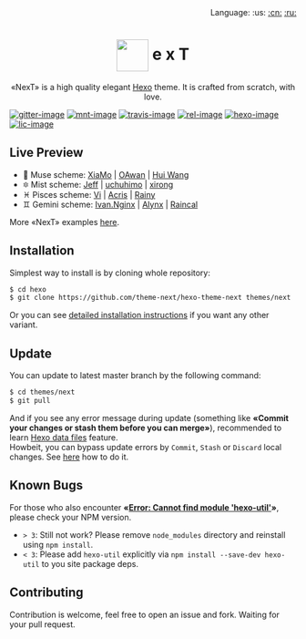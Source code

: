 <div align="right">Language: :us:
<a title="Chinese" href="docs/cn/README.md">:cn:</a>
<a title="Russian" href="docs/ru/README.md">:ru:</a></div>

# <div align="center"><a title="Go to homepage" href="https://theme-next.org"><img align="center" width="56" height="56" src="../../blob/master/source/images/logo.svg"></a> e x T</div>

<p align="center">«NexT» is a high quality elegant <a href="http://hexo.io">Hexo</a> theme. It is crafted from scratch, with love.</p>

[![gitter-image]][gitter-url]
[![mnt-image]][commits-url]
[![travis-image]][travis-url]
[![rel-image]][releases-url]
[![hexo-image]][hexo-url]
[![lic-image]][lic-url]

## Live Preview

* :heart_decoration: Muse scheme: [XiaMo](https://notes.wanghao.work) | [OAwan](https://oawan.me) | [Hui Wang](http://hui-wang.info)
* :six_pointed_star: Mist scheme: [Jeff](https://blog.zzbd.org) | [uchuhimo](http://uchuhimo.me) | [xirong](http://www.ixirong.com)
* :pisces: Pisces scheme: [Vi](http://notes.iissnan.com) | [Acris](https://acris.me) | [Rainy](https://rainylog.com)
* :gemini: Gemini scheme: [Ivan.Nginx](https://almostover.ru) | [Alynx](http://sh.alynx.xyz) | [Raincal](https://raincal.top)

More «NexT» examples [here](https://github.com/iissnan/hexo-theme-next/issues/119).

## Installation

Simplest way to install is by cloning whole repository:

   ```sh
   $ cd hexo
   $ git clone https://github.com/theme-next/hexo-theme-next themes/next
   ```

Or you can see [detailed installation instructions][docs-installation-url] if you want any other variant.

## Update

You can update to latest master branch by the following command:

```sh
$ cd themes/next
$ git pull
```

And if you see any error message during update (something like **«Commit your changes or stash them before you can merge»**), recommended to learn [Hexo data files][docs-data-files-url] feature.\
Howbeit, you can bypass update errors by `Commit`, `Stash` or `Discard` local changes. See [here](https://stackoverflow.com/a/15745424/5861495) how to do it.

## Known Bugs

For those who also encounter **«[Error: Cannot find module 'hexo-util'](https://github.com/iissnan/hexo-theme-next/issues/1490)»**, please check your NPM version.

* `> 3`: Still not work? Please remove `node_modules` directory and reinstall using `npm install`.
* `< 3`: Please add `hexo-util` explicitly via `npm install --save-dev hexo-util` to you site package deps.

## Contributing

Contribution is welcome, feel free to open an issue and fork. Waiting for your pull request.

[browser-image]: https://img.shields.io/badge/browser-%20chrome%20%7C%20firefox%20%7C%20opera%20%7C%20safari%20%7C%20ie%20%3E%3D%209-lightgrey.svg
[browser-url]: https://www.browserstack.com

[gitter-image]: https://badges.gitter.im/Join%20Chat.svg
[gitter-url]: https://gitter.im/theme-next

[travis-image]: https://travis-ci.org/theme-next/hexo-theme-next.svg?branch=master
[travis-url]: https://travis-ci.org/theme-next/hexo-theme-next?branch=master "Travis CI"

[hexo-image]: https://img.shields.io/badge/hexo-%3E%3D%203.0-blue.svg
[hexo-url]: http://hexo.io

[lic-image]: https://img.shields.io/badge/license-%20AGPL-blue.svg
[lic-url]: https://github.com/theme-next/hexo-theme-next/blob/master/LICENSE.md

[rel-image]: https://img.shields.io/github/release/theme-next/hexo-theme-next.svg
[mnt-image]: https://img.shields.io/maintenance/yes/2018.svg

[download-latest-url]: https://github.com/theme-next/hexo-theme-next/archive/master.zip
[releases-latest-url]: https://github.com/theme-next/hexo-theme-next/releases/latest
[releases-url]: https://github.com/theme-next/hexo-theme-next/releases
[tags-url]: https://github.com/theme-next/hexo-theme-next/tags
[commits-url]: https://github.com/theme-next/hexo-theme-next/commits/master

[docs-installation-url]: https://github.com/theme-next/hexo-theme-next/blob/master/docs/INSTALLATION.md
[docs-data-files-url]: https://github.com/theme-next/hexo-theme-next/blob/master/docs/DATA-FILES.md
